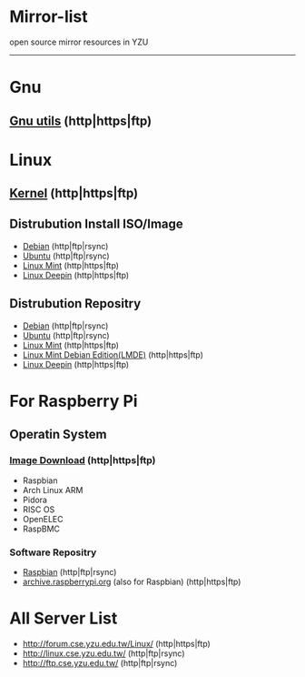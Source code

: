 Mirror-list
===========

open source mirror resources in YZU

---------

# Gnu

## [Gnu utils](http://forum.cse.yzu.edu.tw/gnu/) (http|https|ftp)

# Linux

## [Kernel](http://forum.cse.yzu.edu.tw/Linux/kernel/) (http|https|ftp)

## Distrubution Install ISO/Image
 - [Debian](http://linux.cse.yzu.edu.tw/debian-cd/) (http|ftp|rsync)
 - [Ubuntu](http://linux.cse.yzu.edu.tw/ubuntu-releases/) (http|ftp|rsync)
 - [Linux Mint](http://forum.cse.yzu.edu.tw/Linux/linuxmint/isos/) (http|https|ftp)
 - [Linux Deepin](http://forum.cse.yzu.edu.tw/Linux/Deepin/deepin-cd/) (http|https|ftp)

## Distrubution Repositry
 - [Debian](http://linux.cse.yzu.edu.tw/debian/) (http|ftp|rsync)
 - [Ubuntu](http://linux.cse.yzu.edu.tw/ubuntu/) (http|ftp|rsync)
 - [Linux Mint](http://forum.cse.yzu.edu.tw/Linux/linuxmint/packages/) (http|https|ftp)
 - [Linux Mint Debian Edition(LMDE)](http://forum.cse.yzu.edu.tw/Linux/linuxmint/debian/latest/) (http|https|ftp)
 - [Linux Deepin](http://forum.cse.yzu.edu.tw/Linux/Deepin/deepin/) (http|https|ftp)

# For Raspberry Pi

## Operatin System

### [Image Download](http://forum.cse.yzu.edu.tw/Linux/raspberrypi/) (http|https|ftp)
 - Raspbian
 - Arch Linux ARM
 - Pidora
 - RISC OS
 - OpenELEC
 - RaspBMC

### Software Repositry
 - [Raspbian](http://ftp.cse.yzu.edu.tw/) (http|ftp|rsync)
 - [archive.raspberrypi.org](http://forum.cse.yzu.edu.tw/Linux/archive.raspberrypi.org/) (also for Raspbian) (http|https|ftp)


# All Server List
 - http://forum.cse.yzu.edu.tw/Linux/  (http|https|ftp)
 - http://linux.cse.yzu.edu.tw/ (http|ftp|rsync)
 - http://ftp.cse.yzu.edu.tw/ (http|ftp|rsync)

